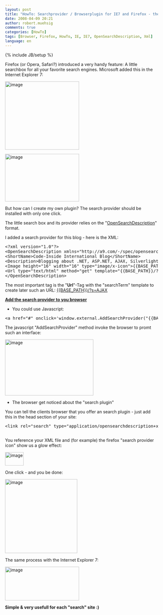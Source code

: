 ```yaml
---
layout: post
title: "HowTo: Searchprovider / Browserplugin for IE7 and Firefox - the OpenSearchDescription"
date: 2008-04-09 20:21
author: robert.muehsig
comments: true
categories: [HowTo]
tags: [Browser, Firefox, HowTo, IE, IE7, OpenSearchDescription, Xml]
language: en
---
```

{% include JB/setup %}
<p>Firefox (or Opera, Safari?) introduced a very handy feature: A little searchbox for all your favorite search engines. Microsoft added this in the Internet Explorer 7:</p>
<p><a href="{{BASE_PATH}}/assets/wp-images-en/image3.png"><img style="border-top-width: 0px; border-left-width: 0px; border-bottom-width: 0px; border-right-width: 0px" height="225" alt="image" src="{{BASE_PATH}}/assets/wp-images-en/image-thumb3.png" width="244" border="0" /></a> </p>
<p><a href="{{BASE_PATH}}/assets/wp-images-en/image4.png"><img style="border-top-width: 0px; border-left-width: 0px; border-bottom-width: 0px; border-right-width: 0px" height="157" alt="image" src="{{BASE_PATH}}/assets/wp-images-en/image-thumb4.png" width="244" border="0" /></a> </p>
<p>But how can I create my own plugin? The search provider should be installed with only one click.</p>
<p>The little search box and its provider relies on the &quot;<a href="http://msdn2.microsoft.com/en-us/library/bb891764.aspx">OpenSearchDescription</a>&quot; format. </p>
<p>I added a search provider for this blog - here is the XML:</p>  <div class="wlWriterSmartContent" id="scid:812469c5-0cb0-4c63-8c15-c81123a09de7:1a234a8e-929d-464f-84a2-797162c1978d" style="padding-right: 0px; display: inline; padding-left: 0px; float: none; padding-bottom: 0px; margin: 0px; padding-top: 0px">
<pre name="code" class="c#">&lt;?xml version="1.0"?&gt;
&lt;OpenSearchDescription xmlns="http://a9.com/-/spec/opensearch/1.1/"&gt;
&lt;ShortName&gt;Code-Inside International Blog&lt;/ShortName&gt;
&lt;Description&gt;Blogging about .NET, ASP.NET, AJAX, Silverlight&lt;/Description&gt;
&lt;Image height="16" width="16" type="image/x-icon"&gt;{{BASE_PATH}}/favicon.ico&lt;/Image&gt;
&lt;Url type="text/html" method="get" template="{{BASE_PATH}}/?s={searchTerms}"/&gt;
&lt;/OpenSearchDescription&gt;
</pre>
</div>








<p>The most important tag is the &quot;<strong>Url</strong>&quot;-Tag with the &quot;searchTerm&quot; template to create later such an URL: <a title="{{BASE_PATH}}/?s=AJAX" href="{{BASE_PATH}}/?s=AJAX">{{BASE_PATH}}/?s=AJAX</a>&#160;</p>

<p><strong><u>Add the search provider to you browser</u></strong></p>

<ul>
  <li>You could use Javascript: </li>
</ul>

<div class="wlWriterSmartContent" id="scid:812469c5-0cb0-4c63-8c15-c81123a09de7:78f9690a-8dcd-4939-808c-f556a70e9afb" style="padding-right: 0px; display: inline; padding-left: 0px; float: none; padding-bottom: 0px; margin: 0px; padding-top: 0px">
<pre name="code" class="c#">&lt;a href="#" onclick='window.external.AddSearchProvider("{{BASE_PATH}}/browserplugin.xml");'&gt;Code-Inside International Blog&lt;/a&gt;  
</pre>
</div>








<p>The javascript &quot;AddSearchProvider&quot; method invoke the browser to promt such an interface: </p>

<p><a href="{{BASE_PATH}}/assets/wp-images-en/image5.png"><img style="border-top-width: 0px; border-left-width: 0px; border-bottom-width: 0px; border-right-width: 0px" height="185" alt="image" src="{{BASE_PATH}}/assets/wp-images-en/image-thumb5.png" width="291" border="0" /></a> </p>

<ul>
  <li>The browser get noticed about the &quot;search plugin&quot;&#160; </li>
</ul>

<p>You can tell the clients browser that you offer an search plugin - just add this in the head section of your site:</p>

<div class="wlWriterSmartContent" id="scid:812469c5-0cb0-4c63-8c15-c81123a09de7:b0002f1c-2755-4d8e-825f-1c304fb859a0" style="padding-right: 0px; display: inline; padding-left: 0px; float: none; padding-bottom: 0px; margin: 0px; padding-top: 0px">
<pre name="code" class="c#">&lt;link rel="search" type="application/opensearchdescription+xml" href="{{BASE_PATH}}/browserplugin.xml" title="Code-Inside International Blog" /&gt;

</pre>
</div>


<p>You reference your XML file and (for example) the firefox &quot;search provider icon&quot; show us a glow effect:</p>

<p><a href="{{BASE_PATH}}/assets/wp-images-en/image6.png"><img style="border-top-width: 0px; border-left-width: 0px; border-bottom-width: 0px; border-right-width: 0px" height="44" alt="image" src="{{BASE_PATH}}/assets/wp-images-en/image-thumb6.png" width="61" border="0" /></a> </p>

<p>One click - and you be done:</p>

<p><a href="{{BASE_PATH}}/assets/wp-images-en/image7.png"><img style="border-top-width: 0px; border-left-width: 0px; border-bottom-width: 0px; border-right-width: 0px" height="244" alt="image" src="{{BASE_PATH}}/assets/wp-images-en/image-thumb7.png" width="238" border="0" /></a> </p>

<p>The same process with the Internet Explorer 7:</p>

<p><a href="{{BASE_PATH}}/assets/wp-images-en/image8.png"><img style="border-top-width: 0px; border-left-width: 0px; border-bottom-width: 0px; border-right-width: 0px" height="111" alt="image" src="{{BASE_PATH}}/assets/wp-images-en/image-thumb8.png" width="244" border="0" /></a> </p>

<p><strong>Simple &amp; very usefull for each &quot;search&quot; site :)</strong></p>
